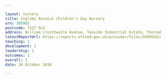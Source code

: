 ```yaml
---

layout: nursery
title: Ingleby Barwick Children's Day Nursery
urn: 305965
postcode: TS17 9LX
address: William Crosthwaite Avenue, Teeside Industrial Estate, Thornaby, Stockton-on-Tees, TS17 9LX
latestReportUrl: https://reports.ofsted.gov.uk/provider/files/2609543/urn/305965.pdf
teaching: 1
development: 1
leadership: 1
outcomes: 1
overall: 1
date: 26 October 2016

---
```

